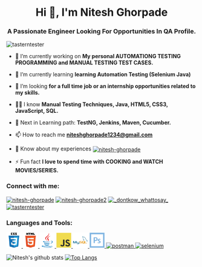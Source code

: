 <h1 align="center">Hi 👋, I'm Nitesh Ghorpade</h1>
<h3 align="center">A Passionate Engineer Looking For Opportunities In QA Profile.</h3>

<p align="left"> <img src="https://komarev.com/ghpvc/?username=tasterntester&label=Profile%20views&color=0e75b6&style=flat" alt="tasterntester" /> </p>

- 🔭 I’m currently working on **My personal AUTOMATIONG TESTING PROGRAMMING and MANUAL TESTING TEST CASES.**

- 🌱 I’m currently learning **learning Automation Testing (Selenium Java)**

- 👯 I’m looking **for a full time job or an internship opportunities related to my skills.**

- 🐱‍👤 I know **Manual Testing Techniques, Java, HTML5, CSS3, JavaScript, SQL.**

- 🚩 Next in Learning path: **TestNG, Jenkins, Maven, Cucumber.**

- 📫 How to reach me **niteshghorpade1234@gmail.com**

- 📄 Know about my experiences <a href="https://drive.google.com/file/d/1K1fpLr0v4AcZ7PQh01a4U2MUEUjhDFY1/view?usp=sharing" target="blank"><img align="center" src="https://cdn.iconscout.com/icon/free/png-256/resume-1956170-1650533.png" alt="nitesh-ghorpade" height="30" width="40" /></a>

- ⚡ Fun fact **I love to spend time with COOKING and WATCH MOVIES/SERIES.**

<h3 align="left">Connect with me:</h3>
<p align="left">
<a href="https://linkedin.com/in/nitesh-ghorpade" target="blank"><img align="center" src="https://raw.githubusercontent.com/rahuldkjain/github-profile-readme-generator/master/src/images/icons/Social/linked-in-alt.svg" alt="nitesh-ghorpade" height="30" width="40" /></a>
<a href="https://fb.com/nitesh-ghorpade2" target="blank"><img align="center" src="https://raw.githubusercontent.com/rahuldkjain/github-profile-readme-generator/master/src/images/icons/Social/facebook.svg" alt="nitesh-ghorpade2" height="30" width="40" /></a>
<a href="https://instagram.com/_dontkow_whattosay_" target="blank"><img align="center" src="https://raw.githubusercontent.com/rahuldkjain/github-profile-readme-generator/master/src/images/icons/Social/instagram.svg" alt="_dontkow_whattosay_" height="30" width="40" /></a>
 <a href="https://github.com/tasterntester" target="blank"><img align="center" src="https://cdn.jsdelivr.net/npm/simple-icons@3.0.1/icons/github.svg" alt="tasterntester" height="30" width="40" /></a>
</p>

<h3 align="left">Languages and Tools:</h3>
<p align="left"> <a href="https://www.w3schools.com/css/" target="_blank"> <img src="https://raw.githubusercontent.com/devicons/devicon/master/icons/css3/css3-original-wordmark.svg" alt="css3" width="40" height="40"/> </a> <a href="https://www.w3.org/html/" target="_blank"> <img src="https://raw.githubusercontent.com/devicons/devicon/master/icons/html5/html5-original-wordmark.svg" alt="html5" width="40" height="40"/> </a> <a href="https://www.java.com" target="_blank"> <img src="https://raw.githubusercontent.com/devicons/devicon/master/icons/java/java-original.svg" alt="java" width="40" height="40"/> </a> <a href="https://developer.mozilla.org/en-US/docs/Web/JavaScript" target="_blank"> <img src="https://raw.githubusercontent.com/devicons/devicon/master/icons/javascript/javascript-original.svg" alt="javascript" width="40" height="40"/> </a> <a href="https://www.mysql.com/" target="_blank"> <img src="https://raw.githubusercontent.com/devicons/devicon/master/icons/mysql/mysql-original-wordmark.svg" alt="mysql" width="40" height="40"/> </a> <a href="https://www.photoshop.com/en" target="_blank"> <img src="https://raw.githubusercontent.com/devicons/devicon/master/icons/photoshop/photoshop-line.svg" alt="photoshop" width="40" height="40"/> </a> <a href="https://postman.com" target="_blank"> <img src="https://www.vectorlogo.zone/logos/getpostman/getpostman-icon.svg" alt="postman" width="40" height="40"/> </a> <a href="https://www.selenium.dev" target="_blank"> <img src="https://raw.githubusercontent.com/detain/svg-logos/780f25886640cef088af994181646db2f6b1a3f8/svg/selenium-logo.svg" alt="selenium" width="40" height="40"/> </a> </p>


![Nitesh's github stats](https://github-readme-stats.vercel.app/api?username=tasterntester)
[![Top Langs](https://github-readme-stats.vercel.app/api/top-langs/?username=tasterntester)](https://github.com/tasterntester/github-readme-stats)
